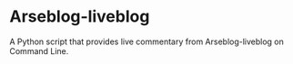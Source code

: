 # Arseblog-liveblog
A Python script that provides live commentary from Arseblog-liveblog on Command Line.

